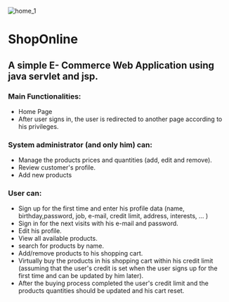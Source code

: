 ![home_1](https://user-images.githubusercontent.com/10559038/53288186-4b511700-378e-11e9-8e2b-9e11541b03a3.png)

# ShopOnline
## A simple E- Commerce Web Application using java servlet and jsp.

### Main Functionalities:
* Home Page
* After user signs in, the user is redirected to another page according to his privileges.

### System administrator (and only him) can:
* Manage the products prices and quantities (add, edit and remove).
* Review customer's profile.
* Add new products

### User can:
* Sign up for the first time and enter his profile data (name, birthday,password, job, e-mail, credit limit, address, interests, ... )
* Sign in for the next visits with his e-mail and password.
* Edit his profile.
* View all available products.
* search for products by name.
* Add/remove products to his shopping cart.
* Virtually buy the products in his shopping cart within his credit limit (assuming that the user's credit is set when the user signs up for the first time and can be updated by him later).
* After the buying process completed the user's credit limit and the products quantities should be updated and his cart reset.
